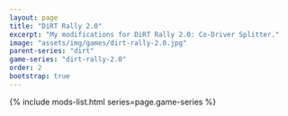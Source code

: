 ```yaml
---
layout: page
title: "DiRT Rally 2.0"
excerpt: "My modifications for DiRT Rally 2.0: Co-Driver Splitter."
image: "assets/img/games/dirt-rally-2.0.jpg"
parent-series: "dirt"
game-series: "dirt-rally-2.0"
order: 2
bootstrap: true
---
```


{% include mods-list.html series=page.game-series %}
